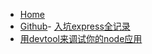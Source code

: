 - [Home](/)
- [Github](https://github.com/toxichl/)- [入坑express全记录](Node/入坑express全记录.md)
- [用devtool来调试你的node应用](Node/用devtool来调试你的node应用.md)
